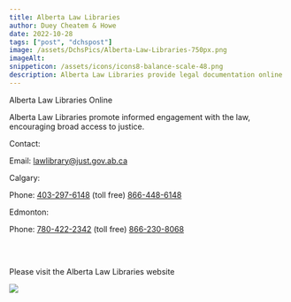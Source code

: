 ```yaml
---
title: Alberta Law Libraries
author: Duey Cheatem & Howe
date: 2022-10-28
tags: ["post", "dchspost"]
image: /assets/DchsPics/Alberta-Law-Libraries-750px.png
imageAlt: 
snippeticon: /assets/icons/icons8-balance-scale-48.png
description: Alberta Law Libraries provide legal documentation online
---
```

<p class="subHeader">Alberta Law Libraries Online</p>

Alberta Law Libraries promote informed engagement with the law, encouraging broad access to justice.

<p class="subHeader">
Contact:
</p>

Email: <a href="mailto:lawlibrary@just.gov.ab.ca" target="_blank">lawlibrary@just.gov.ab.ca</a>

<p class="subHeader">
Calgary:
</p>
Phone: <a href="tel:403-297-6148">403-297-6148</a>
(toll free) <a href="tel:866-448-6148">866-448-6148</a>

<p class="subHeader">
Edmonton:
</p>
Phone: <a href="tel:780-422-2342">780-422-2342</a>
(toll free) <a href="tel:866-230-8068">866-230-8068</a>


<pre>


</pre>
<div class="post__link">
Please visit the Alberta Law Libraries website
  
  <a href="https://lawlibrary.ab.ca/" target="_blank"><img src="/assets/DchsPics/Alberta-Law-Libraries-750px.png" /></a>
</div>
